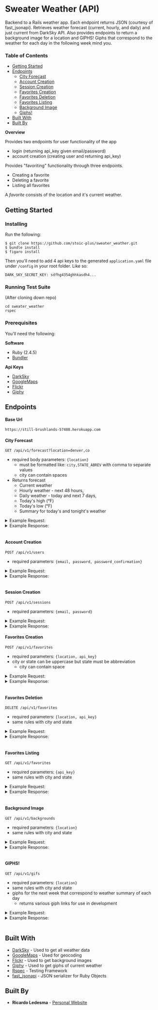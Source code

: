 # Sweater Weather (API)

Backend to a Rails weather app. Each endpoint returns JSON (courtesy of fast_jsonapi).
Retrieves weather forecast (current, hourly, and daily) and just current from DarkSky API.
Also provides endpoints to return a background image for a location and GIPHS! Giphs that correspond to the weather for each day in the following week mind you.

### Table of Contents

- [Getting Started]('#getting-started')
- [Endpoints]('#endpoints')
  * [City Forecast]('#city-forecast')
  * [Account Creation]('#account-creation')
  * [Session Creation]('#session-creation')
  * [Favorites Creation]('#favorites-creation')
  * [Favorites Deletion]('#favorites-deletion')
  * [Favorites Listing]('#favorites-listing')
  * [Background Image]('#background-image')
  * [Giphs!]('#giphs!')
- [Built With]('#built-with')
- [Built By]('#built-by')


__Overview__

Provides two endpoints for user functionality of the app
* login (returning api_key given email/password)
* account creation (creating user and returning api_key)

Provides "favoriting" functionality through three endpoints.
* Creating a favorite
* Deleting a favorite
* Listing all favorites

A _favorite_ consists of the location and it's current weather.


## Getting Started

### Installing

Run the following:
```
$ git clone https://github.com/stoic-plus/sweater_weather.git
$ bundle install
$ figaro install
```

Then you'll need to add 4 api keys to the generated `application.yaml` file under `/config`
in your root folder. Like so:

```
DARK_SKY_SECRET_KEY: sdfhg4354ghhkasdh4...
```

### Running Test Suite

(After cloning down repo)

```
cd sweater_weather
rspec
```

### Prerequisites

You'll need the following:

__Software__
* Ruby (2.4.5)
* [Bundler](https://bundler.io/)


__Api Keys__

* [DarkSky](https://darksky.net/dev)
* [GoogleMaps](https://cloud.google.com/maps-platform/)
* [Flickr](https://www.flickr.com/services/apps/create/)
* [Giphy](https://developers.giphy.com/)


## Endpoints

#### Base Url

`https://still-brushlands-57488.herokuapp.com`


#### City Forecast

`GET /api/v1/forecast?location=denver,co`
  * required body parameters: `{location}`
    * must be formatted like: `city,STATE_ABREV` with comma to separate values
    * city can contain spaces
  * Returns forecast
    * Current weather
    * Hourly weather - next 48 hours,
    * Daily weather - today and next 7 days,
    * Today's high (°F)
    * Today's low (°F)
    * Summary for today's and tonight's weather

<details><summary>Example Request:</summary>

```
GET /api/v1/forecast?location=denver,co
Content-Type: application/json
Accept: application/json
```

</details>

<details><summary>Example Response:</summary>

```
{
    "data": {
        "id": "0",
        "type": "forecast",
        "attributes": {
            "currently": {
                "summary": "Clear",
                "icon": "clear-day",
                "precipProbability": 0,
                "humidity": 0.33,
                "uvIndex": 6,
                "time": 1552245570,
                "temperature": 47.13,
                "apparentTemperature": 46.14,
                "pressure": 1012.85,
                "visibility": 8.92,
                "ozone": 325.78,
                "nearestStormDistance": 2,
                "nearestStormBearing": 154
            },
            "hourly_forecast": [
                {
                    "summary": "Clear",
                    "icon": "clear-day",
                    "precipProbability": 0,
                    "humidity": 0.34,
                    "uvIndex": 5,
                    "time": 1552244400,
                    "temperature": 46.23,
                    "apparentTemperature": 46.23,
                    "pressure": 1013.08,
                    "visibility": 8.4,
                    "ozone": 326.18
                },
                {
                    "summary": "Partly Cloudy",
                    "icon": "partly-cloudy-day",
                    "precipProbability": 0.02,
                    "humidity": 0.3,
                    "uvIndex": 2,
                    "time": 1552255200,
                    "temperature": 51.74,
                    "apparentTemperature": 51.74,
                    "pressure": 1012.64,
                    "visibility": 10,
                    "ozone": 323.18
                },

                {
                    "summary": "Partly Cloudy",
                    "icon": "partly-cloudy-night",
                    "precipProbability": 0.02,
                    "humidity": 0.42,
                    "uvIndex": 0,
                    "time": 1552266000,
                    "temperature": 46.29,
                    "apparentTemperature": 42.77,
                    "pressure": 1014.96,
                    "visibility": 10,
                    "ozone": 323.03
                },
                ... etc
            ],
            "daily_forecast": [
                {
                    "summary": "Partly cloudy throughout the day.",
                    "icon": "partly-cloudy-day",
                    "precipProbability": 0.06,
                    "humidity": 0.53,
                    "uvIndex": 5,
                    "time": 1552201200,
                    "precipType": "rain",
                    "temperatureHigh": 51.74,
                    "temperatureLow": 26.39,
                    "apparentTemperatureHigh": 51.74,
                    "apparentTemperatureLow": 23.71,
                    "temperatureMin": 23.8,
                    "temperatureMax": 51.74,
                    "apparentTemperatureMax": 51.74,
                    "apparentTemperatureMin": 23.8
                },
                {
                    "summary": "Partly cloudy throughout the day.",
                    "icon": "partly-cloudy-day",
                    "precipProbability": 0.09,
                    "humidity": 0.65,
                    "uvIndex": 4,
                    "time": 1552284000,
                    "precipType": "rain",
                    "temperatureHigh": 50.85,
                    "temperatureLow": 31.42,
                    "apparentTemperatureHigh": 50.85,
                    "apparentTemperatureLow": 28,
                    "temperatureMin": 26.39,
                    "temperatureMax": 50.85,
                    "apparentTemperatureMax": 50.85,
                    "apparentTemperatureMin": 23.71
                },
                {
                    "summary": "Mostly cloudy throughout the day.",
                    "icon": "partly-cloudy-day",
                    "precipProbability": 0.22,
                    "humidity": 0.56,
                    "uvIndex": 4,
                    "time": 1552370400,
                    "precipType": "rain",
                    "temperatureHigh": 60.08,
                    "temperatureLow": 39.06,
                    "apparentTemperatureHigh": 60.08,
                    "apparentTemperatureLow": 32.62,
                    "temperatureMin": 31.42,
                    "temperatureMax": 60.08,
                    "apparentTemperatureMax": 60.08,
                    "apparentTemperatureMin": 28
                },
                {
                    "summary": "Snow (1–2 in.) and breezy starting in the afternoon, continuing until evening.",
                    "icon": "snow",
                    "precipProbability": 0.64,
                    "humidity": 0.74,
                    "uvIndex": 4,
                    "time": 1552456800,
                    "precipType": "rain",
                    "temperatureHigh": 39.38,
                    "temperatureLow": 26.91,
                    "apparentTemperatureHigh": 33.79,
                    "apparentTemperatureLow": 16.32,
                    "temperatureMin": 30.15,
                    "temperatureMax": 44.62,
                    "apparentTemperatureMax": 42.82,
                    "apparentTemperatureMin": 19.42
                },
                {
                    "summary": "Mostly cloudy throughout the day.",
                    "icon": "partly-cloudy-day",
                    "precipProbability": 0.21,
                    "humidity": 0.59,
                    "uvIndex": 3,
                    "time": 1552543200,
                    "precipType": "snow",
                    "temperatureHigh": 35.58,
                    "temperatureLow": 21.68,
                    "apparentTemperatureHigh": 26.77,
                    "apparentTemperatureLow": 13.61,
                    "temperatureMin": 26.91,
                    "temperatureMax": 35.58,
                    "apparentTemperatureMax": 26.77,
                    "apparentTemperatureMin": 16.32
                },
                {
                    "summary": "Mostly cloudy starting in the afternoon.",
                    "icon": "partly-cloudy-day",
                    "precipProbability": 0,
                    "humidity": 0.46,
                    "uvIndex": 5,
                    "time": 1552629600,
                    "precipType": null,
                    "temperatureHigh": 45.49,
                    "temperatureLow": 25.82,
                    "apparentTemperatureHigh": 41.72,
                    "apparentTemperatureLow": 25.53,
                    "temperatureMin": 21.68,
                    "temperatureMax": 45.49,
                    "apparentTemperatureMax": 41.72,
                    "apparentTemperatureMin": 13.61
                },
                {
                    "summary": "Mostly cloudy until afternoon.",
                    "icon": "partly-cloudy-day",
                    "precipProbability": 0.05,
                    "humidity": 0.53,
                    "uvIndex": 5,
                    "time": 1552716000,
                    "precipType": "snow",
                    "temperatureHigh": 43.15,
                    "temperatureLow": 28.3,
                    "apparentTemperatureHigh": 38.58,
                    "apparentTemperatureLow": 24.06,
                    "temperatureMin": 25.82,
                    "temperatureMax": 43.15,
                    "apparentTemperatureMax": 38.58,
                    "apparentTemperatureMin": 25.53
                },
                {
                    "summary": "Mostly cloudy starting in the afternoon.",
                    "icon": "partly-cloudy-night",
                    "precipProbability": 0.04,
                    "humidity": 0.44,
                    "uvIndex": 6,
                    "time": 1552802400,
                    "precipType": "rain",
                    "temperatureHigh": 54.72,
                    "temperatureLow": 29.38,
                    "apparentTemperatureHigh": 54.72,
                    "apparentTemperatureLow": 27.29,
                    "temperatureMin": 28.3,
                    "temperatureMax": 54.72,
                    "apparentTemperatureMax": 54.72,
                    "apparentTemperatureMin": 24.06
                }
            ],
            "today_high": 51.74,
            "today_low": 26.39,
            "today_summary": "Partly cloudy starting later this afternoon, continuing until tomorrow afternoon.",
            "tonight_summary": "Partly cloudy throughout the day."
        }
    }
}
```

</details>

<br>

#### Account Creation

`POST /api/v1/users`
* required parameters: `{email, password, password_confirmation}`


<details><summary>Example Request:</summary>

```
POST /api/v1/users
Content-Type: application/json
Accept: application/json

{
  "email": "whatever@example.com",
  "password": "password"
  "password_confirmation": "password"
}
```

</details>


<details><summary>Example Response:</summary>

```
{
    "data": {
        "id": "0",
        "type": "users",
        "attributes": {
            "api_key": "3csdfhg546sdfmm67gd4ac7f4"
        }
    }
}
```

</details>

<br>

#### Session Creation

`POST /api/v1/sessions`
* required parameters: `{email, password}`


<details><summary>Example Request:</summary>

```
POST /api/v1/sessions
Content-Type: application/json
Accept: application/json

{
  "email": "whatever@example.com",
  "password": "password"
}
```

</details>


<details><summary>Example Response:</summary>

```
{
    "data": {
        "id": "0",
        "type": "sessions",
        "attributes": {
            "api_key": "3csdfhg546sdfmm67gd4ac7f4"
        }
    }
}
```

</details>


#### Favorites Creation

`POST /api/v1/favorites`
* required parameters: `{location, api_key}`
* city or state can be uppercase but state must be abbreviation
  * city can contain space

<details><summary>Example Request:</summary>

```
POST /api/v1/favorites
Content-Type: application/json
Accept: application/json

{
  "location": "Denver, CO",
  "api_key": "jgn983hy48thw9begh98h4539h4"
}
```

</details>


<details><summary>Example Response:</summary>

```
{
    "data": {
        "id": "3",
        "type": "api_message",
        "attributes": {
            "message": "successfully created favorite",
            "favorite": {
                "id": 2,
                "location": "Denver,CO",
                "current_weather": {
                    "summary": "Partly Cloudy",
                    "icon": "partly-cloudy-day",
                    "precipProbability": 0,
                    "humidity": 0.33,
                    "uvIndex": 4,
                    "time": 1552252022,
                    "temperature": 49.14,
                    "apparentTemperature": 46.41,
                    "pressure": 1011.81,
                    "visibility": 7.82,
                    "ozone": 323.83,
                    "nearestStormDistance": 1,
                    "nearestStormBearing": 295
                }
            }
        }
    }
}
```

</details>

<br>

#### Favorites Deletion

`DELETE /api/v1/favorites`
* required parameters: `{location, api_key}`
* same rules with city and state

<details><summary>Example Request:</summary>

```
DELETE /api/v1/favorites
Content-Type: application/json
Accept: application/json

{
  "location": "Denver, CO",
  "api_key": "jgn983hy48thw9begh98h4539h4"
}
```

</details>


<details><summary>Example Response:</summary>

```
{
    "data": {
        "id": "4",
        "type": "api_message",
        "attributes": {
            "message": "successfully deleted favorite",
            "favorite": {
                "id": 7,
                "location": "Denver,CO",
                "current_weather": {
                    "summary": "Partly Cloudy",
                    "icon": "partly-cloudy-day",
                    "precipProbability": 0,
                    "humidity": 0.33,
                    "uvIndex": 4,
                    "time": 1552252022,
                    "temperature": 49.14,
                    "apparentTemperature": 46.41,
                    "pressure": 1011.81,
                    "visibility": 7.82,
                    "ozone": 323.83,
                    "nearestStormDistance": 1,
                    "nearestStormBearing": 295
                }
            }
        }
    }
}
```

</details>

<br>

#### Favorites Listing

`GET /api/v1/favorites`
* required parameters: `{api_key}`
* same rules with city and state

<details><summary>Example Request:</summary>

```
GET /api/v1/favorites
Content-Type: application/json
Accept: application/json

{
  "api_key": "jgn983hy48thw9begh98h4539h4"
}
```

</details>


<details><summary>Example Response:</summary>

```
{
    "data": [
        {
            "id": "21",
            "type": "favorites",
            "attributes": {
                "location": "Denver,CO",
                "current_weather": {
                    "summary": "Partly Cloudy",
                    "icon": "partly-cloudy-day",
                    "precipProbability": 0,
                    "humidity": 0.33,
                    "uvIndex": 4,
                    "time": 1552252022,
                    "temperature": 49.14,
                    "apparentTemperature": 46.41,
                    "pressure": 1011.81,
                    "visibility": 7.82,
                    "ozone": 323.83,
                    "nearestStormDistance": 1,
                    "nearestStormBearing": 295
                }
            }
        },
        {
            "id": "22",
            "type": "favorites",
            "attributes": {
                "location": "Boulder,CO",
                "current_weather": {
                    "summary": "Mostly Cloudy",
                    "icon": "partly-cloudy-day",
                    "precipProbability": 0,
                    "humidity": 0.4,
                    "uvIndex": 3,
                    "time": 1552252598,
                    "temperature": 45,
                    "apparentTemperature": 41.8,
                    "pressure": 1013.89,
                    "visibility": 5.99,
                    "ozone": 326.69,
                    "nearestStormDistance": 1,
                    "nearestStormBearing": 250
                }
            }
        },
        {
            "id": "23",
            "type": "favorites",
            "attributes": {
                "location": "Encinitas,CA",
                "current_weather": {
                    "summary": "Partly Cloudy",
                    "icon": "partly-cloudy-day",
                    "precipProbability": 0,
                    "humidity": 0.56,
                    "uvIndex": 4,
                    "time": 1552252633,
                    "temperature": 57.59,
                    "apparentTemperature": 57.59,
                    "pressure": 1013.84,
                    "visibility": 9.1,
                    "ozone": 375.49,
                    "nearestStormDistance": 30,
                    "nearestStormBearing": 294
                }
            }
        }
    ]
}
```

</details>

<br>


#### Background Image

`GET /api/v1/backgrounds`
* required parameters: `{location}`
* same rules with city and state

<details><summary>Example Request:</summary>

```
GET /api/v1/backgrounds
Content-Type: application/json
Accept: application/json

{
  "location": "denver,co"
}
```

</details>

<details><summary>Example Response:</summary>

```
{
    "data": {
        "id": "1",
        "type": "background",
        "attributes": {
            "id": 1,
            "location": "denver,co",
            "photo_url": "https://farm3.staticflickr.com/2894/10889430314_a5a49ab108.jpg"
        }
    }
}
```

</details>

<br>

#### GIPHS!

`GET /api/v1/gifs`
* required parameters: `{location}`
* same rules with city and state
* giphs for the next week that correspond to weather summary of each day
  * returns various giph links for use in development

<details><summary>Example Request:</summary>

```
GET /api/v1/gifs
Content-Type: application/json
Accept: application/json

{
  "location": "denver,co"
}
```

</details>

<details><summary>Example Response:</summary>

```
{
    "data": [
        {
            "id": "0",
            "type": "weather_gif",
            "attributes": {
                "time": 1552201200,
                "summary": "Partly cloudy starting in the evening.",
                "gif": {
                    "search_string": "partly-cloudy-night",
                    "embed_url": "https://giphy.com/embed/1uLQUtPLbJMQ0",
                    "looping": "https://media1.giphy.com/media/1uLQUtPLbJMQ0/giphy-loop.mp4",
                    "original_url": "https://media1.giphy.com/media/1uLQUtPLbJMQ0/giphy.gif"
                }
            }
        },
        {
            "id": "1",
            "type": "weather_gif",
            "attributes": {
                "time": 1552284000,
                "summary": "Partly cloudy throughout the day.",
                "gif": {
                    "search_string": "partly-cloudy-day",
                    "embed_url": "https://giphy.com/embed/1uLQUtPLbJMQ0",
                    "looping": "https://media3.giphy.com/media/1uLQUtPLbJMQ0/giphy-loop.mp4",
                    "original_url": "https://media3.giphy.com/media/1uLQUtPLbJMQ0/giphy.gif"
                }
            }
        },
        {
            "id": "2",
            "type": "weather_gif",
            "attributes": {
                "time": 1552370400,
                "summary": "Mostly cloudy throughout the day.",
                "gif": {
                    "search_string": "partly-cloudy-day",
                    "embed_url": "https://giphy.com/embed/aQ7kognlRPDzi",
                    "looping": "https://media3.giphy.com/media/aQ7kognlRPDzi/giphy-loop.mp4",
                    "original_url": "https://media3.giphy.com/media/aQ7kognlRPDzi/giphy.gif"
                }
            }
        },
        {
            "id": "3",
            "type": "weather_gif",
            "attributes": {
                "time": 1552456800,
                "summary": "Snow (1–2 in.) and breezy starting in the afternoon, continuing until evening.",
                "gif": {
                    "search_string": "snow",
                    "embed_url": "https://giphy.com/embed/l2JIaYp6P3WT5Ybu0",
                    "looping": "https://media0.giphy.com/media/l2JIaYp6P3WT5Ybu0/giphy-loop.mp4",
                    "original_url": "https://media0.giphy.com/media/l2JIaYp6P3WT5Ybu0/giphy.gif"
                }
            }
        },
        ...
    ]
 }
```

</details>

<br>

## Built With


* [DarkSky](https://darksky.net/dev) - Used to get all weather data
* [GoogleMaps](https://cloud.google.com/maps-platform/) - Used for geocoding
* [Flickr](https://www.flickr.com/services/apps/create/) - Used to get background images
* [Giphy](https://developers.giphy.com/) - Used to get giphs of current weather
* [Rspec](http://rspec.info/) - Testing Framework
* [fast_jsonapi](https://github.com/Netflix/fast_jsonapi) - JSON serializer for Ruby Objects

## Built By

* **Ricardo Ledesma** - [Personal Website](https://www.ricardoledesma.tech/)
